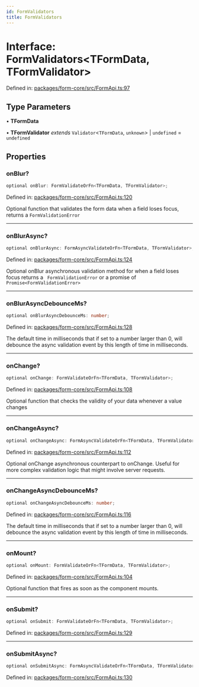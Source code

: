 ```yaml
---
id: FormValidators
title: FormValidators
---
```


# Interface: FormValidators\<TFormData, TFormValidator\>

Defined in: [packages/form-core/src/FormApi.ts:97](https://github.com/TanStack/form/blob/main/packages/form-core/src/FormApi.ts#L97)

## Type Parameters

• **TFormData**

• **TFormValidator** *extends* `Validator`\<`TFormData`, `unknown`\> \| `undefined` = `undefined`

## Properties

### onBlur?

```ts
optional onBlur: FormValidateOrFn<TFormData, TFormValidator>;
```

Defined in: [packages/form-core/src/FormApi.ts:120](https://github.com/TanStack/form/blob/main/packages/form-core/src/FormApi.ts#L120)

Optional function that validates the form data when a field loses focus, returns a `FormValidationError`

***

### onBlurAsync?

```ts
optional onBlurAsync: FormAsyncValidateOrFn<TFormData, TFormValidator>;
```

Defined in: [packages/form-core/src/FormApi.ts:124](https://github.com/TanStack/form/blob/main/packages/form-core/src/FormApi.ts#L124)

Optional onBlur asynchronous validation method for when a field loses focus returns a ` FormValidationError` or a promise of `Promise<FormValidationError>`

***

### onBlurAsyncDebounceMs?

```ts
optional onBlurAsyncDebounceMs: number;
```

Defined in: [packages/form-core/src/FormApi.ts:128](https://github.com/TanStack/form/blob/main/packages/form-core/src/FormApi.ts#L128)

The default time in milliseconds that if set to a number larger than 0, will debounce the async validation event by this length of time in milliseconds.

***

### onChange?

```ts
optional onChange: FormValidateOrFn<TFormData, TFormValidator>;
```

Defined in: [packages/form-core/src/FormApi.ts:108](https://github.com/TanStack/form/blob/main/packages/form-core/src/FormApi.ts#L108)

Optional function that checks the validity of your data whenever a value changes

***

### onChangeAsync?

```ts
optional onChangeAsync: FormAsyncValidateOrFn<TFormData, TFormValidator>;
```

Defined in: [packages/form-core/src/FormApi.ts:112](https://github.com/TanStack/form/blob/main/packages/form-core/src/FormApi.ts#L112)

Optional onChange asynchronous counterpart to onChange. Useful for more complex validation logic that might involve server requests.

***

### onChangeAsyncDebounceMs?

```ts
optional onChangeAsyncDebounceMs: number;
```

Defined in: [packages/form-core/src/FormApi.ts:116](https://github.com/TanStack/form/blob/main/packages/form-core/src/FormApi.ts#L116)

The default time in milliseconds that if set to a number larger than 0, will debounce the async validation event by this length of time in milliseconds.

***

### onMount?

```ts
optional onMount: FormValidateOrFn<TFormData, TFormValidator>;
```

Defined in: [packages/form-core/src/FormApi.ts:104](https://github.com/TanStack/form/blob/main/packages/form-core/src/FormApi.ts#L104)

Optional function that fires as soon as the component mounts.

***

### onSubmit?

```ts
optional onSubmit: FormValidateOrFn<TFormData, TFormValidator>;
```

Defined in: [packages/form-core/src/FormApi.ts:129](https://github.com/TanStack/form/blob/main/packages/form-core/src/FormApi.ts#L129)

***

### onSubmitAsync?

```ts
optional onSubmitAsync: FormAsyncValidateOrFn<TFormData, TFormValidator>;
```

Defined in: [packages/form-core/src/FormApi.ts:130](https://github.com/TanStack/form/blob/main/packages/form-core/src/FormApi.ts#L130)
